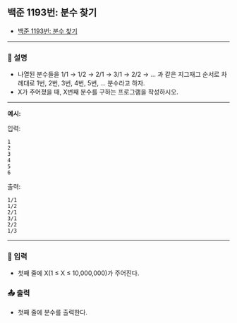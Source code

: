 ## 백준 1193번: 분수 찾기

- [백준 1193번: 분수 찾기](https://www.acmicpc.net/problem/1193)

---

### 📖 설명

- 나열된 분수들을 1/1 → 1/2 → 2/1 → 3/1 → 2/2 → … 과 같은 지그재그 순서로 차례대로 1번, 2번, 3번, 4번, 5번, … 분수라고 하자.
- X가 주어졌을 때, X번째 분수를 구하는 프로그램을 작성하시오.

---

**예시:**

입력:

```
1
2
3
4
5
6
```

출력:

```
1/1
1/2
2/1
3/1
2/2
1/3
```

---

### 📝 입력

- 첫째 줄에 X(1 ≤ X ≤ 10,000,000)가 주어진다.

### 📤 출력

- 첫째 줄에 분수를 출력한다.
